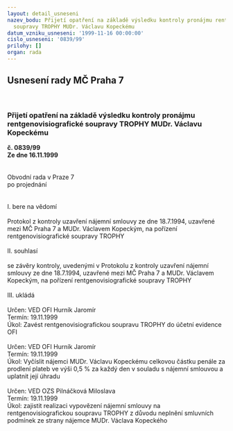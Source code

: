 ```yaml
---
layout: detail_usneseni
nazev_bodu: Přijetí opatření na základě výsledku kontroly pronájmu rentgenovisiografické
  soupravy TROPHY MUDr. Václavu Kopeckému
datum_vzniku_usneseni: '1999-11-16 00:00:00'
cislo_usneseni: '0839/99'
prilohy: []
organ: rada
---
```

<div id="ucUsn_pList" class="usn">
	<span><h2>Usnesení rady MČ Praha 7 </h2>
<br></span><div class="standBody">
<span><h3>Přijetí opatření na základě výsledku kontroly pronájmu rentgenovisiografické soupravy TROPHY MUDr. Václavu Kopeckému</h3></span><div class="center">
		<strong>č. 0839/99</strong><br>
	</div>
<div class="center">
		<strong>Ze dne 16.11.1999</strong><br><br>
	</div>
<br>Obvodní rada v Praze 7<br>po projednání<br><br><br>I.	bere na vědomí<br><br> Protokol z kontroly uzavření nájemní smlouvy ze dne 18.7.1994, uzavřené mezi MČ Praha 7 a MUDr. Václavem Kopeckým, na pořízení rentgenovisiografické soupravy TROPHY<br><br>II.	souhlasí <br><br>se závěry kontroly, uvedenými v Protokolu z kontroly uzavření nájemní smlouvy ze dne 18.7.1994, uzavřené mezi MČ Praha 7 a MUDr. Václavem Kopeckým, na pořízení rentgenovisiografické soupravy TROPHY<br><br>III.	ukládá <br><br> Určen:	     	VED OFI Hurník Jaromír<br>Termín: 19.11.1999<br>Úkol:	Zavést rentgenovisiografickou soupravu TROPHY do účetní evidence OFI<br> <br> Určen:	     	VED OFI Hurník Jaromír<br>Termín: 19.11.1999<br>Úkol:	Vyčíslit nájemci MUDr. Václavu Kopeckému celkovou částku penále za prodlení plateb ve výši 0,5 % za každý den v souladu s nájemní smlouvou a uplatnit její úhradu<br> <br> Určen:	     	VED OZS Pilnáčková Miloslava<br>Termín: 19.11.1999<br>Úkol:	zajistit realizaci vypovězení nájemní smlouvy na rentgenovisiografickou soupravu TROPHY z důvodu neplnění smluvních podmínek ze strany nájemce MUDr. Václava Kopeckého<br>
</div>
</div>